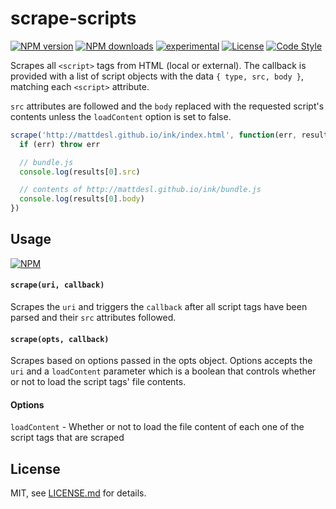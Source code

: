 # scrape-scripts


[![NPM version][npm-image]][npm-url]
[![NPM downloads][npm-downloads-image]][npm-url]
[![experimental][stability-image]][stability-url]
[![License][license-image]][license-url]
[![Code Style][code-style-image]][code-style-url]


Scrapes all `<script>` tags from HTML (local or external). The callback is provided with a list of script objects with the data `{ type, src, body }`, matching each `<script>` attribute.

`src` attributes are followed and the `body` replaced with the requested script's contents unless the `loadContent` option is set to false.

```js
scrape('http://mattdesl.github.io/ink/index.html', function(err, results) {
  if (err) throw err

  // bundle.js
  console.log(results[0].src)  

  // contents of http://mattdesl.github.io/ink/bundle.js
  console.log(results[0].body)
})
```

## Usage

[![NPM](https://nodei.co/npm/scrape-scripts.png)](https://www.npmjs.com/package/scrape-scripts)

#### `scrape(uri, callback)`

Scrapes the `uri` and triggers the `callback` after all script tags have been parsed and their `src` attributes followed.

#### `scrape(opts, callback)`

Scrapes based on options passed in the opts object. Options accepts the `uri` and a `loadContent` parameter which is a boolean that controls whether or not to load the script tags' file contents.

#### Options

`loadContent` - Whether or not to load the file content of each one of the script tags that are scraped

## License

MIT, see [LICENSE.md](http://github.com/mattdesl/scrape-scripts/blob/master/LICENSE.md) for details.

[stability-image]:http://badges.github.io/stability-badges/dist/experimental.svg?style=flat-square
[stability-url]:http://github.com/badges/stability-badges
[npm-image]: https://img.shields.io/npm/v/scrape-scripts.svg?style=flat-square
[npm-url]: https://npmjs.org/package/scrape-scripts
[npm-downloads-image]: https://img.shields.io/npm/dm/scrape-scripts.svg?style=flat-square
[license-image]: https://img.shields.io/npm/l/scrape-scripts.svg?style=flat-square
[license-url]: https://github.com/mattdesl/scrape-scripts/blob/master/LICENSE
[code-style-image]: https://img.shields.io/badge/code%20style-standard-brightgreen.svg?style=flat-square
[code-style-url]: http://standardjs.com/
